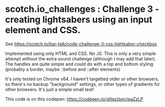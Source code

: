 # scotch.io_challenges : Challenge 3 - creating lightsabers using an input element and CSS.

See https://scotch.io/bar-talk/code-challenge-3-css-lightsaber-checkbox

Implemented using only HTML and CSS.  No JS.
This is only a very simple attempt without the extra sound challenge (although I may add that later).
The handles are quite simple and could do with a top and bottom styling (probably a border, maybe ::before and ::after elements)

It's only tested on Chrome v64.  I haven't targetted older or other browsers, so there's no backup "background" settings, or other types of gradients for other browsers.  It's just a simple small test!

This code is on this codepen: https://codepen.io/gillez/pen/paZzLP
